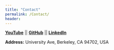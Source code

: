 ```yaml
---
title: "Contact"
permalink: /Contact/
header:
---
```


**[YouTube](https://www.youtube.com/channel/UCl-eVYv0TSICZPVeohpgoLw)**  ||  **[GitHub](https://github.com/kiranchhatre)**  || **[LinkedIn](https://www.linkedin.com/in/kiranchhatre/)**


**Address:** University Ave, Berkeley, CA 94702, USA


